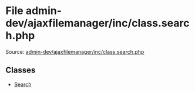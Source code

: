 File admin-dev/ajaxfilemanager/inc/class.search.php
=========

Source: [admin-dev/ajaxfilemanager/inc/class.search.php](https://github.com/PrestaShop/PrestaShop/blob/1.5.3.0/admin-dev/ajaxfilemanager/inc/class.search.php)


Classes
-------

* [Search](class.Search.md)

